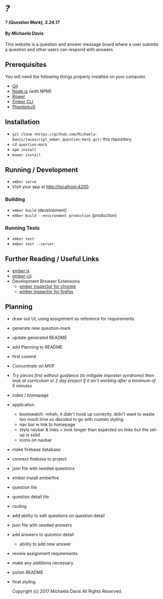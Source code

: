 # _?_

#### _? (Question Mark), 3.24.17_

#### By _**Michaela Davis**_

This website is a question and answer message board where a user submits a question and other users can respond with answers

## Prerequisites

You will need the following things properly installed on your computer.

* [Git](https://git-scm.com/)
* [Node.js](https://nodejs.org/) (with NPM)
* [Bower](https://bower.io/)
* [Ember CLI](https://ember-cli.com/)
* [PhantomJS](http://phantomjs.org/)

## Installation

* `git clone <https://github.com/Michaela-Davis/javascript_ember_question-mark.git>` this repository
* `cd question-mark`
* `npm install`
* `bower install`

## Running / Development

* `ember serve`
* Visit your app at [http://localhost:4200](http://localhost:4200).

### Building

* `ember build` (development)
* `ember build --environment production` (production)

### Running Tests

* `ember test`
* `ember test --server`
## Further Reading / Useful Links

* [ember.js](http://emberjs.com/)
* [ember-cli](https://ember-cli.com/)
* Development Browser Extensions
  * [ember inspector for chrome](https://chrome.google.com/webstore/detail/ember-inspector/bmdblncegkenkacieihfhpjfppoconhi)
  * [ember inspector for firefox](https://addons.mozilla.org/en-US/firefox/addon/ember-inspector/)

## Planning
* draw out UI, using assignment as reference for requirements
* generate new question-mark
* update generated README
* add Planning to README
* first commit

* _Concentrate on MVP_
* _Try pieces first without guidance (to mitigate imposter syndrome) then look at curriculum or 2 day project if it isn't working after a minimum of 5 minutes_

* index / homepage
* application
  - bootswatch -mheh, it didn't hook up correctly. didn't want to waste too much time so decided to go with custom styling
  * nav bar w link to homepage
  + style navbar & links + took longer than expected on links but the set-up is solid
  * icons on navbar
* make firebase database
* connect firebase to project
* json file with seeded questions
+ ember install emberfire
* question tile
* question detail tile
* routing
* add ability to edit questions on question detail
* json file with seeded answers
* add answers to question detail
  * ability to add new answer
* review assignment requirements
* make any additions necessary
* polish README
* final styling

  Copyright (c) 2017 Michaela Davis All Rights Reserved.
